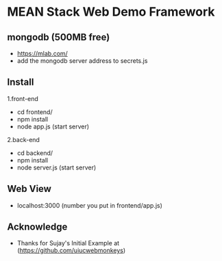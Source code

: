 # MEAN Stack Web Demo Framework

## mongodb (500MB free)
- https://mlab.com/
- add the mongodb server address to secrets.js

## Install
1.front-end
- cd frontend/
- npm install
- node app.js (start server)

2.back-end
- cd backend/
- npm install
- node server.js (start server)

## Web View
- localhost:3000 (number you put in frontend/app.js)

## Acknowledge
- Thanks for Sujay's Initial Example at (https://github.com/uiucwebmonkeys)
